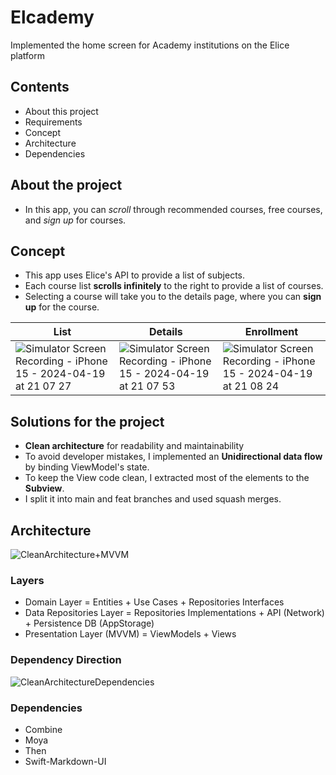 # Elcademy
 Implemented the home screen for Academy institutions on the Elice platform

## Contents
- About this project
- Requirements
- Concept
- Architecture
- Dependencies

## About the project
- In this app, you can *scroll* through recommended courses, free courses, and *sign up* for courses.

## Concept
- This app uses Elice's API to provide a list of subjects.
- Each course list **scrolls infinitely** to the right to provide a list of courses.
- Selecting a course will take you to the details page, where you can **sign up** for the course.

|List|Details|Enrollment|
|------|---|---|
|![Simulator Screen Recording - iPhone 15 - 2024-04-19 at 21 07 27](https://github.com/brightspread/Elcademy/assets/59555700/c220cf84-0c22-4ced-b14b-d2e242987276)|![Simulator Screen Recording - iPhone 15 - 2024-04-19 at 21 07 53](https://github.com/brightspread/Elcademy/assets/59555700/44d88c1c-e77e-420f-b0a7-787aa5b24687)|![Simulator Screen Recording - iPhone 15 - 2024-04-19 at 21 08 24](https://github.com/brightspread/Elcademy/assets/59555700/42991583-ec53-47af-9d63-4c18ff5b0d21)|

## Solutions for the project
- **Clean architecture** for readability and maintainability
- To avoid developer mistakes, I implemented an **Unidirectional data flow** by binding ViewModel's state.
- To keep the View code clean, I extracted most of the elements to the **Subview**.
- I split it into main and feat branches and used squash merges.

## Architecture
![CleanArchitecture+MVVM](https://github.com/brightspread/Elcademy/assets/59555700/7798b6d7-6939-4342-a918-edf820ee3df3)

### Layers
- Domain Layer = Entities + Use Cases + Repositories Interfaces
- Data Repositories Layer = Repositories Implementations + API (Network) + Persistence DB (AppStorage)
- Presentation Layer (MVVM) = ViewModels + Views

### Dependency Direction
![CleanArchitectureDependencies](https://github.com/brightspread/Elcademy/assets/59555700/c3f53407-ebe5-4252-aeec-9b03892f12e1)

### Dependencies
- Combine
- Moya
- Then
- Swift-Markdown-UI
